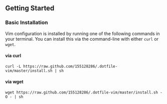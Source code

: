 ## Getting Started

### Basic Installation

Vim configuration is installed by running one of the following commands in your terminal. You can install this via the
command-line with either `curl` or `wget`.

#### via curl


`curl -L https://raw.github.com/155128286/.dotfile-vim/master/install.sh | sh`

#### via wget

`wget https://raw.github.com/155128286/.dotfile-vim/master/install.sh -O - | sh`

